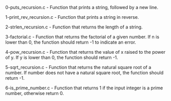 0-puts_recursion.c - Function that prints a string, followed by a new line.

1-print_rev_recursion.c - Function that prints a string in reverse.

2-strlen_recursion.c - Function that returns the length of a string.

3-factorial.c - Function that returns the factorial of a given number. If n is lower than 0, the function should return -1 to indicate an error.

4-pow_recursion.c - Function that returns the value of x raised to the power of y. If y is lower than 0, the function should return -1.

5-sqrt_recursion.c - Function that returns the natural square root of a number. If number does not have a natural square root, the function should return -1.

6-is_prime_number.c - Function that returns 1 if the input integer is a prime number, otherwise return 0.
